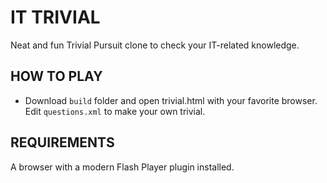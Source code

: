 IT TRIVIAL
==========
Neat and fun Trivial Pursuit clone to check your IT-related knowledge.

HOW TO PLAY
-----------
* Download `build` folder and open trivial.html with your favorite browser.  
Edit `questions.xml` to make your own trivial.

REQUIREMENTS
------------
A browser with a modern Flash Player plugin installed.


